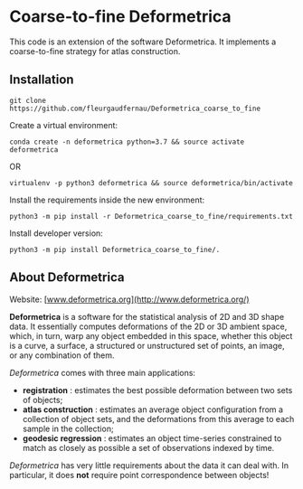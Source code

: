 # Coarse-to-fine Deformetrica

This code is an extension of the software Deformetrica.
It implements a coarse-to-fine strategy for atlas construction.

## Installation
  
    git clone https://github.com/fleurgaudfernau/Deformetrica_coarse_to_fine

Create a virtual environment:

    conda create -n deformetrica python=3.7 && source activate deformetrica

OR

    virtualenv -p python3 deformetrica && source deformetrica/bin/activate

Install the requirements inside the new environment:

    python3 -m pip install -r Deformetrica_coarse_to_fine/requirements.txt

Install developer version:

    python3 -m pip install Deformetrica_coarse_to_fine/.


## About Deformetrica


Website: [www.deformetrica.org](http://www.deformetrica.org/)

**Deformetrica** is a software for the statistical analysis of 2D and 3D shape data. It essentially computes deformations of the 2D or 3D ambient space, which, in turn, warp any object embedded in this space, whether this object is a curve, a surface, a structured or unstructured set of points, an image, or any combination of them.

_Deformetrica_ comes with three main applications:
- **registration** : estimates the best possible deformation between two sets of objects;
- **atlas construction** : estimates an average object configuration from a collection of object sets, and the deformations from this average to each sample in the collection;
- **geodesic regression** : estimates an object time-series constrained to match as closely as possible a set of observations indexed by time.

_Deformetrica_ has very little requirements about the data it can deal with. In particular, it does __not__ require point correspondence between objects!

